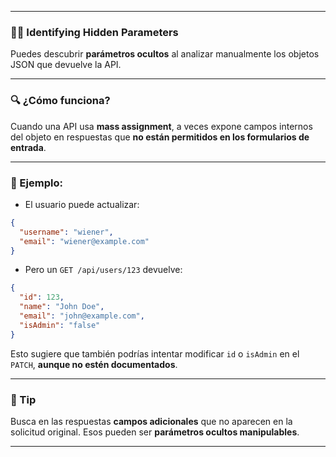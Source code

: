 
---

### 🕵️‍♂️ Identifying Hidden Parameters 

Puedes descubrir **parámetros ocultos** al analizar manualmente los objetos JSON que devuelve la API.

---

### 🔍 ¿Cómo funciona?

Cuando una API usa **mass assignment**, a veces expone campos internos del objeto en respuestas que **no están permitidos en los formularios de entrada**.

---

### 🧪 Ejemplo:

- El usuario puede actualizar:
    

```json
{
  "username": "wiener",
  "email": "wiener@example.com"
}
```

- Pero un `GET /api/users/123` devuelve:
    

```json
{
  "id": 123,
  "name": "John Doe",
  "email": "john@example.com",
  "isAdmin": "false"
}
```

Esto sugiere que también podrías intentar modificar `id` o `isAdmin` en el `PATCH`, **aunque no estén documentados**.

---

### 🎯 Tip

Busca en las respuestas **campos adicionales** que no aparecen en la solicitud original. Esos pueden ser **parámetros ocultos manipulables**.

---

